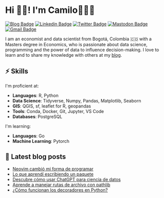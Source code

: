 # Hi 👋🏻! I'm Camilo👨🏼‍💻

[![Blog Badge](https://img.shields.io/badge/blog-camartinezbu.com-orange)](https://www.camartinezbu.com)
[![Linkedin Badge](https://img.shields.io/badge/-camartinezbu-0072b1?style=flat&logo=Linkedin&logoColor=white)](https://www.linkedin.com/in/camartinezbu/ "Connect on LinkedIn")
[![Twitter Badge](https://img.shields.io/badge/-@camartinezbu-000000?style=flat&logo=X&logoColor=white)](https://twitter.com/camartinezbu "Follow on Twitter")
[![Mastodon Badge](https://img.shields.io/badge/-@camartinezbu@fosstodon.org-6364FF?style=flat&logo=Mastodon&logoColor=white)](https://fosstodon.org/@camartinezbu "Follow on Twitter")
[![Gmail Badge](https://img.shields.io/badge/-camartinezbu.contacto@gmail.com-c14438?style=flat&logo=Gmail&logoColor=white)](mailto:camartinezbu.contacto@gmail.com "Connect via Email")


I am an economist and data scientist from Bogotá, Colombia 🇨🇴 with a Masters degree in Economics, who is passionate about data science, programming and the power of data to influence decision-making. I love to learn and to share my knowledge with others at my [blog].

## ⚡️ Skills

I'm proficient at:

- **Languages**: R, Python
- **Data Science**: Tidyverse, Numpy, Pandas, Matplotlib, Seaborn
- **GIS**: QGIS, sf, leaflet for R, geopandas
- **Tools**: Conda, Docker, Git, Jupyter, VS Code
- **Databases**: PostgreSQL

I'm learning:

- **Languages**: Go
- **Machine Learning**: Pytorch

## 📕 Latest blog posts

<!-- BLOG-POST-LIST:START -->
- [Neovim cambió mi forma de programar](https://www.camartinezbu.com/posts/neovim-cambio-mi-forma-de-programar/)
- [Lo que aprendí escribiendo un paquete](https://www.camartinezbu.com/posts/lo-que-aprendi-escribiendo-un-paquete/)
- [Descubre cómo usar ChatGPT para ciencia de datos](https://www.camartinezbu.com/posts/descubre-como-usar-chatgpt-para-ciencia-de-datos/)
- [Aprende a manejar rutas de archivo con pathlib](https://www.camartinezbu.com/posts/aprende-a-manejar-rutas-de-archivo-con-pathlib/)
- [¿Cómo funcionan los decoradores en Python?](https://www.camartinezbu.com/posts/como-funcionan-los-decoradores-en-python/)
<!-- BLOG-POST-LIST:END -->


[blog]: https://camartinezbu.com
[twitter]: https://twitter.com/camartinezbu
[linkedin]: https://www.linkedin.com/in/camartinezbu/
